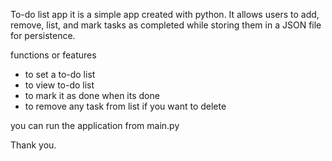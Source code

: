To-do list app
it is a simple app created with python. It allows users to add, remove, list, and mark tasks as completed while storing them in a JSON file for persistence.

functions or features
- to set a to-do list
- to view to-do list
- to mark it as done when its done
- to remove any task from list if you want to delete

you can run the application from main.py

Thank you.